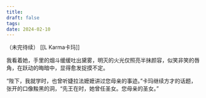 ```yaml
---
title: 
draft: false
tags: 
date: 2024-02-10
---
```

（未完待续）
[[L Karma卡玛]]

我看着她，手里的烟斗缓缓吐出黛雾，明灭的火光仅照亮半抹颜容，似笑非笑的唇角，在跃动的晦暗中，显得愈发捉摸不定。

“陛下，我就学时，也曾听婕拉法嬷嬷讲过您母亲的事迹。”卡玛继续方才的话题，张开的口像黢黑的洞，“先王在时，她曾任圣女。您母亲的圣女。”